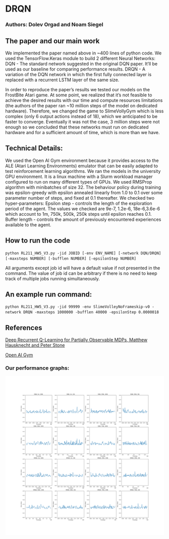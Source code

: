 # DRQN

### Authors: Dolev Orgad and Noam Siegel

## The paper and our main work
We implemented the paper named above in ~400 lines of python code.
We used the TensorFlow.Keras module to build 2 different Neural Networks:
DQN - The standard network suggested in the original DQN paper. It’ll be used as our baseline for comparing performance results.
DRQN - A variation of the DQN network in which the first fully connected layer is replaced with a recurrent LSTM layer of the same size.​

In order to reproduce the paper’s results we tested our models on the FrostBite Atari game. At some point, we realized that it’s not feasible to achieve the desired results with our time and compute resources limitations (the authors of the paper ran ~10 million steps of the model on dedicated hardware). Therefore, we changed the game to SlimeVollyGym which is less complex (only 6 output actions instead of 18), which we anticipated to be faster to converge.
Eventually it was not the case, 3 million steps were not enough so we concluded that these networks must run on dedicated hardware and for a sufficient amount of time, which is more than we have.

## Technical Details:
We used the Open AI Gym environment because it provides access to the ALE (Atari Learning Environments) emulator that can be easily adapted to test reinforcement learning algorithms.
We ran the models in the university GPU environment. It is a linux machine with a Slurm workload manager configured to run on many different types of GPUs.
We used RMSProp algorithm with minibatches of size 32.
The behaviour policy during training was epsilon-greedy with epsilon annealed linearly from 1.0 to 0.1 over some parameter number of steps, and fixed at 0.1 thereafter.
We checked two hyper-parameters:
Epsilon step - controls the length of the exploration period of the agent. The values we checked are 9e-7, 1.2e-6, 18e-6,3.6e-6 which account to 1m, 750k, 500k, 250k steps until epsilon reaches 0.1.
Buffer length - controls the amount of previously encountered experiences available to the agent.

## How to run the code

`python RL211_HW5_V3.py -jid JOBID [-env ENV_NAME] [-network DQN/DRQN] [-maxsteps NUMBER] [-bufflen NUMBER] [-epsilonStep NUMBER]`

All arguments except job id will have a default value if not presented in the command.
The value of job id can be arbitrary if there is no need to keep track of multiple jobs running simultaneously.

## An example run command:
`python RL211_HW5_V3.py -jid 99999 -env SlimeVolleyNoFrameskip-v0 -network DRQN -maxsteps 1000000 -bufflen 40000 -epsilonStep 0.0000018`



## References
[Deep Recurrent Q-Learning for Partially Observable MDPs, Matthew Hausknecht and Peter Stone](https://arxiv.org/abs/1507.06527)

[Open AI Gym](https://gym.openai.com/)


### Our performance graphs:

![graph](images/master_plot.png)
